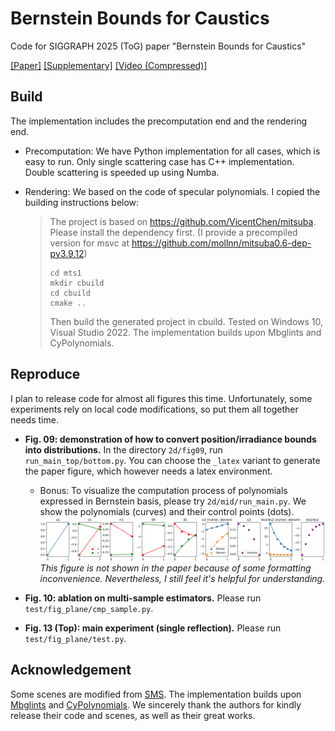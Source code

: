# Bernstein Bounds for Caustics

Code for SIGGRAPH 2025 (ToG) paper "Bernstein Bounds for Caustics"

[[Paper]](https://zhiminfan.work/paper/bound_caustics_preprint.pdf)
[[Supplementary]](https://zhiminfan.work/paper/bound_caustics_preprint_supp.pdf)
[[Video (Compressed)]](https://zhiminfan.work/video/bound_caustics_compressed.mp4)

## Build

The implementation includes the precomputation end and the rendering end. 

- Precomputation: We have Python implementation for all cases, which is easy to run. Only single scattering case has C++ implementation. Double scattering is speeded up using Numba. 

- Rendering: We based on the code of specular polynomials. I copied the building instructions below:

    > The project is based on https://github.com/VicentChen/mitsuba. Please install the dependency first. (I provide a precompiled version for msvc at https://github.com/mollnn/mitsuba0.6-dep-py3.9.12)
    >```
    >cd mts1
    >mkdir cbuild
    >cd cbuild
    >cmake ..
    >```
    >Then build the generated project in cbuild. Tested on Windows 10, Visual Studio 2022. The implementation builds upon Mbglints and CyPolynomials.

## Reproduce

I plan to release code for almost all figures this time. Unfortunately, some experiments rely on local code modifications, so put them all together needs time.

- **Fig. 09: demonstration of how to convert position/irradiance bounds into distributions.** In the directory `2d/fig09`, run `run_main_top/bottom.py`. You can choose the `_latex` variant to generate the paper figure, which however needs a latex environment. 

    - Bonus: To visualize the computation process of polynomials expressed in Bernstein basis, please try `2d/mid/run_main.py`. We show the polynomials (curves) and their control points (dots).
    ![result](2d/mid/result.png) *This figure is not shown in the paper because of some formatting inconvenience. Nevertheless, I still feel it's helpful for understanding.*

- **Fig. 10: ablation on multi-sample estimators.** Please run `test/fig_plane/cmp_sample.py`. 

- **Fig. 13 (Top): main experiment (single reflection).** Please run `test/fig_plane/test.py`. 

## Acknowledgement

Some scenes are modified from [SMS](https://github.com/tizian/specular-manifold-sampling). The implementation builds upon [Mbglints](https://github.com/wangningbei/mbglints) and [CyPolynomials](http://codebase.cemyuksel.com/code.html). We sincerely thank the authors for kindly release their code and scenes, as well as their great works.